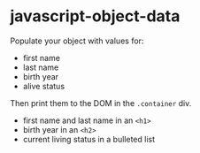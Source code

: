 # javascript-object-data

Populate your object with values for:
- first name
- last name
- birth year
- alive status

Then print them to the DOM in the `.container` div.
- first name and last name in an `<h1>`
- birth year in an `<h2>`
- current living status in a bulleted list

